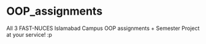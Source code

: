 # OOP_assignments
All 3 FAST-NUCES Islamabad Campus OOP assignments + Semester Project at your service! :p
